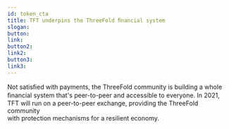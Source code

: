```yaml
---
id: token_cta
title: TFT underpins the ThreeFold ﬁnancial system
slogan:
button:
link:
button2:
link2:
button3:
link3:
---
```


Not satisﬁed with payments, the ThreeFold community is building a whole
<br>
ﬁnancial system that's peer-to-peer and accessible to everyone. In 2021, 
<br>
TFT will run on a peer-to-peer exchange, providing the ThreeFold community
<br>
with protection mechanisms for a resilient economy.
